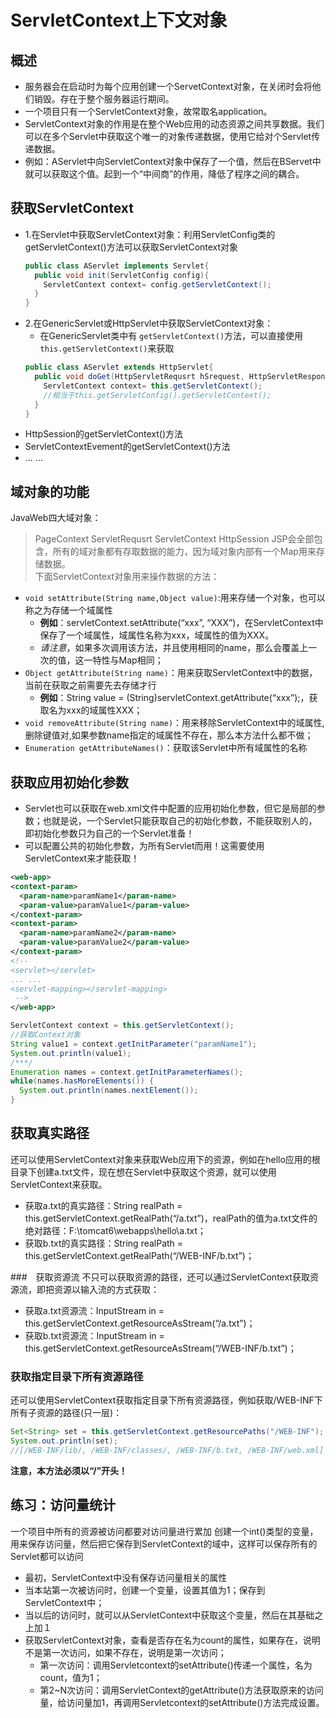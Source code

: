 # ServletContext上下文对象
## 概述

* 服务器会在启动时为每个应用创建一个ServetContext对象，在关闭时会将他们销毁。存在于整个服务器运行期间。
* 一个项目只有一个ServletContext对象，故常取名application。
* ServletContext对象的作用是在整个Web应用的动态资源之间共享数据。我们可以在多个Servlet中获取这个唯一的对象传递数据，使用它给对个Servlet传递数据。
* 例如：AServlet中向ServletContext对象中保存了一个值，然后在BServet中就可以获取这个值。起到一个“中间商”的作用，降低了程序之间的耦合。

## 获取ServletContext

* 1.在Servlet中获取ServletContext对象：利用ServletConfig类的getServletContext()方法可以获取ServletContext对象
  ```java
  public class AServlet implements Servlet{
    public void init(ServletConfig config){
      ServletContext context= config.getServletContext();
    }
  }
  ```
* 2.在GenericServlet或HttpServlet中获取ServletContext对象：
  * 在GenericServlet类中有 `getServletContext()`方法，可以直接使用`this.getServletContext()`来获取
  ```java
  public class AServlet extends HttpServlet{
    public void doGet(HttpServletRequsrt hSrequest, HttpServletResponse hSreponse){
      ServletContext context= this.getServletContext();
      //相当于this.getServletConfig().getServletContext();
    }
  }
  ```
* HttpSession的getServletContext()方法
* ServletContextEvement的getServletContext()方法
* ... ...

## 域对象的功能
JavaWeb四大域对象：  
  > PageContext
  >ServletRequsrt
  >ServletContext
  >HttpSession
JSP会全部包含，所有的域对象都有存取数据的能力，因为域对象内部有一个Map用来存储数据。  
下面ServletContext对象用来操作数据的方法：  

* `void setAttribute(String name,Object value)`:用来存储一个对象，也可以称之为存储一个域属性
  * **例如**：servletContext.setAttribute(“xxx”, “XXX”)，在ServletContext中保存了一个域属性，域属性名称为xxx，域属性的值为XXX。
  * _请注意_，如果多次调用该方法，并且使用相同的name，那么会覆盖上一次的值，这一特性与Map相同；
* `Object getAttribute(String name)`：用来获取ServletContext中的数据，当前在获取之前需要先去存储才行
    * **例如**：String value = (String)servletContext.getAttribute(“xxx”);，获取名为xxx的域属性XXX；
* `void removeAttribute(String name)`：用来移除ServletContext中的域属性,删除键值对,如果参数name指定的域属性不存在，那么本方法什么都不做；
* `Enumeration getAttributeNames()`：获取该Servlet中所有域属性的名称

## 获取应用初始化参数

* Servlet也可以获取在web.xml文件中配置的应用初始化参数，但它是局部的参数；也就是说，一个Servlet只能获取自己的初始化参数，不能获取别人的，即初始化参数只为自己的一个Servlet准备！
* 可以配置公共的初始化参数，为所有Servlet而用！这需要使用ServletContext来才能获取！

```xml
<web-app>
<context-param>
  <param-name>paramName1</param-name>
  <param-value>paramValue1</param-value>
</context-param>
<context-param>
  <param-name>paramName2</param-name>
  <param-value>paramValue2</param-value>
</context-param>
<!-- 
<servlet></servlet>
... ...
<servlet-mapping></servlet-mapping>
 -->
</web-app>
```

```java
ServletContext context = this.getServletContext();
//获取Context对象
String value1 = context.getInitParameter("paramName1");
System.out.println(value1);
/***/
Enumeration names = context.getInitParameterNames();
while(names.hasMoreElements()) {
  System.out.println(names.nextElement());
}

```

## 获取真实路径
还可以使用ServletContext对象来获取Web应用下的资源，例如在hello应用的根目录下创建a.txt文件，现在想在Servlet中获取这个资源，就可以使用ServletContext来获取。

* 获取a.txt的真实路径：String realPath = this.getServletContext.getRealPath(“/a.txt”)，realPath的值为a.txt文件的绝对路径：F:\tomcat6\webapps\hello\a.txt；
* 获取b.txt的真实路径：String realPath = this.getServletContext.getRealPath(“/WEB-INF/b.txt”)；

###　获取资源流
不只可以获取资源的路径，还可以通过ServletContext获取资源流，即把资源以输入流的方式获取：

* 获取a.txt资源流：InputStream in = this.getServletContext.getResourceAsStream(“/a.txt”)；
* 获取b.txt资源流：InputStream in = this.getServletContext.getResourceAsStream(“/WEB-INF/b.txt”)；

### 获取指定目录下所有资源路径
还可以使用ServletContext获取指定目录下所有资源路径，例如获取/WEB-INF下所有子资源的路径(只一层)：
  ```java
  Set<String> set = this.getServletContext.getResourcePaths("/WEB-INF");
  System.out.println(set);
  //[/WEB-INF/lib/, /WEB-INF/classes/, /WEB-INF/b.txt, /WEB-INF/web.xml]
  ```
**注意，本方法必须以“/”开头！**  

## 练习：访问量统计
一个项目中所有的资源被访问都要对访问量进行累加
创建一个int()类型的变量，用来保存访问量，然后把它保存到ServletContext的域中，这样可以保存所有的Servlet都可以访问

* 最初，ServletContext中没有保存访问量相关的属性
* 当本站第一次被访问时，创建一个变量，设置其值为1；保存到ServletContext中；
* 当以后的访问时，就可以从ServletContext中获取这个变量，然后在其基础之上加１
* 获取ServletContext对象，查看是否存在名为count的属性，如果存在，说明不是第一次访问，如果不存在，说明是第一次访问；
  * 第一次访问：调用Servletcontext的setAttribute()传递一个属性，名为count，值为1；
  * 第2~N次访问：调用ServletContext的getAttribute()方法获取原来的访问量，给访问量加1，再调用Servletcontext的setAttribute()方法完成设置。

